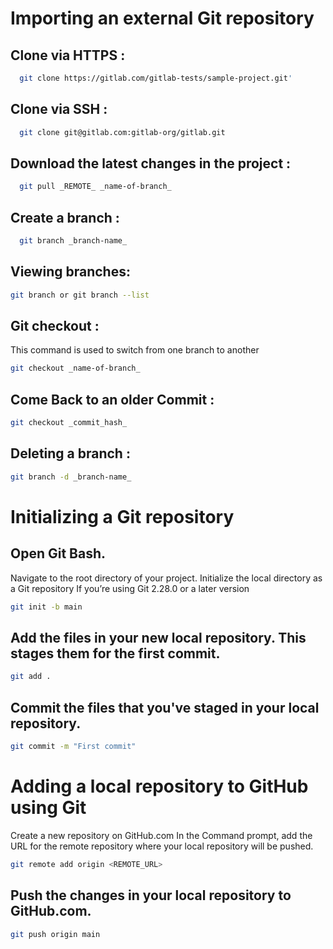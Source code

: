 # Importing an external Git repository
## Clone via HTTPS :
```sh
  git clone https://gitlab.com/gitlab-tests/sample-project.git'
```
## Clone via SSH :
```sh
  git clone git@gitlab.com:gitlab-org/gitlab.git
```
## Download the latest changes in the project :
```sh
  git pull _REMOTE_ _name-of-branch_
```
## Create a branch :
```sh
  git branch _branch-name_
```
## Viewing branches:
```sh
git branch or git branch --list
```
## Git checkout :
This command is used to switch from one branch to another
```sh
git checkout _name-of-branch_
```
## Come Back to an older Commit :
```sh
git checkout _commit_hash_
```
## Deleting a branch :
```sh
git branch -d _branch-name_
```

# Initializing a Git repository
## Open Git Bash.
Navigate to the root directory of your project.
Initialize the local directory as a Git repository
If you’re using Git 2.28.0 or a later version
```sh
git init -b main
```
## Add the files in your new local repository. This stages them for the first commit.
```sh
git add .
```
## Commit the files that you've staged in your local repository.
```sh
git commit -m "First commit"
```
# Adding a local repository to GitHub using Git
Create a new repository on GitHub.com
In the Command prompt, add the URL for the remote repository where your local repository will be pushed.
```sh
git remote add origin <REMOTE_URL>
```
## Push the changes in your local repository to GitHub.com.
```sh
git push origin main
```
